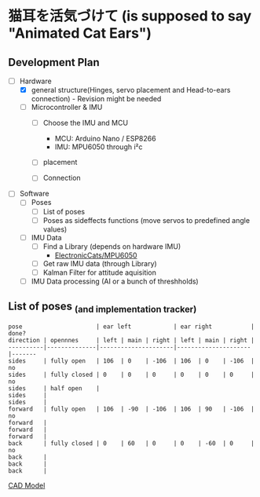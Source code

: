 # 猫耳を活気づけて (is supposed to say "Animated Cat Ears")

## Development Plan
- [ ] Hardware 
  - [x] general structure(Hinges, servo placement and Head-to-ears connection) - Revision might be needed
  - [ ] Microcontroller & IMU
    - [ ] Choose the IMU and MCU 
      - MCU: Arduino Nano / ESP8266
      - IMU: MPU6050 through i²c
    - [ ] placement
    - [ ] Connection


- [ ] Software
  - [ ] Poses 
    - [ ] List of poses 
    - [ ] Poses as sideffects functions (move servos to predefined angle values)
  - [ ] IMU Data
    - [ ] Find a Library (depends on hardware IMU)
      - [ElectronicCats/MPU6050](https://github.com/ElectronicCats/mpu6050)
    - [ ] Get raw IMU data (through Library)
    - [ ] Kalman Filter for attitude aquisition
  - [ ] IMU Data processing (AI or a bunch of threshholds)

## List of poses <sub>(and implementation tracker)</sub>
```
pose                     | ear left            | ear right           | done? 
direction | opennnes     | left | main | right | left | main | right |       
----------|--------------|---------------------|---------------------|-------
sides     | fully open   | 106  | 0    | -106  | 106  | 0    | -106  | no    
sides     | fully closed | 0    | 0    | 0     | 0    | 0    | 0     | no    
sides     | half open    | 
sides     |
sides     |
forward   | fully open   | 106  | -90  | -106  | 106  | 90   | -106  | no    
forward   |
forward   |
forward   |
back      | fully closed | 0    | 60   | 0     | 0    | -60  | 0     | no    
back      |
back      |
back      |
```

[CAD Model](https://cad.onshape.com/documents/12e9aba77e87c6321bec619e/w/794df45025b857e20fcdd77e/e/3349def638c04338ac328868?renderMode=0&uiState=658ed7810e636f5b707b00f6)
